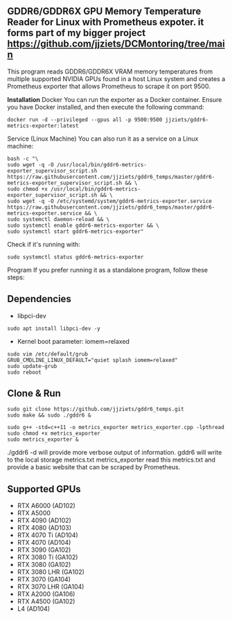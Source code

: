 ## GDDR6/GDDR6X GPU Memory Temperature Reader for Linux with Prometheus expoter. it forms part of my bigger project https://github.com/jjziets/DCMontoring/tree/main

This program reads GDDR6/GDDR6X VRAM memory temperatures from multiple supported NVIDIA GPUs found in a host Linux system and creates a Prometheus exporter that allows Prometheus to scrape it on port 9500.

**Installation**
Docker
You can run the exporter as a Docker container. Ensure you have Docker installed, and then execute the following command:
```
docker run -d --privileged --gpus all -p 9500:9500 jjziets/gddr6-metrics-exporter:latest

```

Service (Linux Machine)
You can also run it as a service on a Linux machine:
```
bash -c "\
sudo wget -q -O /usr/local/bin/gddr6-metrics-exporter_supervisor_script.sh https://raw.githubusercontent.com/jjziets/gddr6_temps/master/gddr6-metrics-exporter_supervisor_script.sh && \
sudo chmod +x /usr/local/bin/gddr6-metrics-exporter_supervisor_script.sh && \
sudo wget -q -O /etc/systemd/system/gddr6-metrics-exporter.service https://raw.githubusercontent.com/jjziets/gddr6_temps/master/gddr6-metrics-exporter.service && \
sudo systemctl daemon-reload && \
sudo systemctl enable gddr6-metrics-exporter && \
sudo systemctl start gddr6-metrics-exporter"
```
Check if it's running with:
```
sudo systemctl status gddr6-metrics-exporter
```

Program
If you prefer running it as a standalone program, follow these steps:

## Dependencies
- libpci-dev 
```
sudo apt install libpci-dev -y
```

- Kernel boot parameter: iomem=relaxed
```
sudo vim /etc/default/grub
GRUB_CMDLINE_LINUX_DEFAULT="quiet splash iomem=relaxed"
sudo update-grub
sudo reboot
```

## Clone & Run
```
sudo git clone https://github.com/jjziets/gddr6_temps.git
sudo make && sudo ./gddr6 &

sudo g++ -std=c++11 -o metrics_exporter metrics_exporter.cpp -lpthread
sudo chmod +x metrics_exporter
sudo metrics_exporter &
```

./gddr6 -d will provide more verbose output of information. 
gddr6 will write to the local storage metrics.txt 
metrics_exporter read this metrics.txt and provide a basic website that can be scraped by Prometheus. 

## Supported GPUs
- RTX A6000 (AD102)
- RTX A5000
- RTX 4090 (AD102)
- RTX 4080 (AD103)
- RTX 4070 Ti (AD104)
- RTX 4070 (AD104)
- RTX 3090 (GA102)
- RTX 3080 Ti (GA102)
- RTX 3080 (GA102)
- RTX 3080 LHR (GA102)
- RTX 3070 (GA104)
- RTX 3070 LHR (GA104)
- RTX A2000 (GA106)
- RTX A4500 (GA102)
- L4 (AD104)

